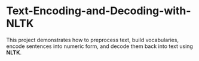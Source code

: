 # Text-Encoding-and-Decoding-with-NLTK
This project demonstrates how to preprocess text, build vocabularies, encode sentences into numeric form, and decode them back into text using **NLTK**.  

